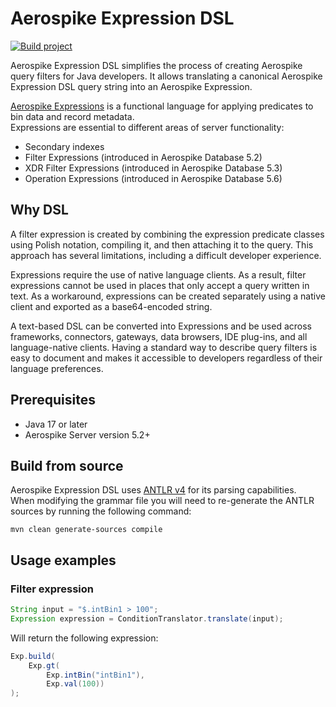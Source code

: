 # Aerospike Expression DSL
[![Build project](https://github.com/citrusleaf/expression-dsl-java/actions/workflows/build.yml/badge.svg)](https://github.com/citrusleaf/expression-dsl-java/actions/workflows/build.yml)

Aerospike Expression DSL simplifies the process of creating Aerospike query filters for Java developers.
It allows translating a canonical Aerospike Expression DSL query string into an Aerospike Expression.

[Aerospike Expressions](https://aerospike.com/docs/server/guide/expressions) is a functional language for applying predicates to bin data and record metadata.  
Expressions are essential to different areas of server functionality:
* Secondary indexes
* Filter Expressions (introduced in Aerospike Database 5.2)
* XDR Filter Expressions (introduced in Aerospike Database 5.3)
* Operation Expressions (introduced in Aerospike Database 5.6)

## Why DSL
A filter expression is created by combining the expression predicate classes using Polish notation, compiling it, and then attaching it to the query.
This approach has several limitations, including a difficult developer experience.

Expressions require the use of native language clients. As a result, filter expressions cannot be used in places that only accept a query written in text.
As a workaround, expressions can be created separately using a native client and exported as a base64-encoded string.

A text-based DSL can be converted into Expressions and be used across frameworks, connectors, gateways, data browsers, IDE plug-ins, and all language-native clients.
Having a standard way to describe query filters is easy to document and makes it accessible to developers regardless of their language preferences.

## Prerequisites
* Java 17 or later
* Aerospike Server version 5.2+

## Build from source
Aerospike Expression DSL uses [ANTLR v4](https://github.com/antlr/antlr4) for its parsing capabilities.  
When modifying the grammar file you will need to re-generate the ANTLR sources by running the following command:

`mvn clean generate-sources compile`

## Usage examples

### Filter expression
```java
String input = "$.intBin1 > 100";
Expression expression = ConditionTranslator.translate(input);
```
Will return the following expression:
```java
Exp.build(
    Exp.gt(
        Exp.intBin("intBin1"),
        Exp.val(100))
);
```
